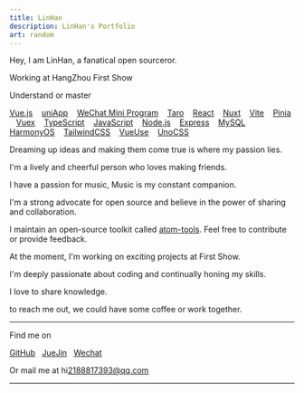 ```yaml
---
title: LinHan
description: LinHan's Portfolio
art: random
---
```


Hey, I am LinHan, a fanatical open sourceror.

Working at HangZhou First Show

Understand or master

[<span i-logos-vue /> Vue.js](https://vuejs.org/) &nbsp;&nbsp;
[<span i-logos-vue /> uniApp](https://uniapp.dcloud.net.cn/) &nbsp;&nbsp;
[<span i-ic:baseline-wechat /> WeChat Mini Program](https://developers.weixin.qq.com/miniprogram/dev/framework/) &nbsp;&nbsp;
[<span i-logos-vue /> Taro](https://taro.zone/) &nbsp;&nbsp;
[<span i-logos-react /> React](https://react.dev/) &nbsp;&nbsp;
[<span i-logos-nuxt-icon /> Nuxt](https://nuxt.com/) &nbsp;&nbsp;
[<span i-logos-vitejs /> Vite](https://vitejs.dev/) &nbsp;&nbsp;
[<span i-logos-pinia /> Pinia](https://pinia.vuejs.org/) &nbsp;&nbsp;
[<span i-logos-vue /> Vuex](https://vuex.vuejs.org/) &nbsp;&nbsp;
[<span i-logos-typescript-icon /> TypeScript](https://www.typescriptlang.org/) &nbsp;&nbsp;
[<span i-logos-javascript /> JavaScript](https://developer.mozilla.org/en-US/docs/Web/JavaScript) &nbsp;&nbsp;
[<span i-logos-nodejs-icon /> Node.js](https://nodejs.org/) &nbsp;&nbsp;
[<span i-skill-icons:expressjs-dark /> Express](https://expressjs.com/) &nbsp;&nbsp;
[<span i-logos-mysql /> MySQL](https://www.mysql.com/) &nbsp;&nbsp;
[<span i-arcticons:harmony /> HarmonyOS](https://www.harmonyos.com/) &nbsp;&nbsp;
[<span i-logos-tailwindcss-icon /> TailwindCSS](https://tailwindcss.com/) &nbsp;&nbsp;
[<span i-logos-vueuse /> VueUse](https://vueuse.org/) &nbsp;&nbsp;
[<span i-logos-unocss /> UnoCSS](https://unocss.dev/)

Dreaming up ideas and making them come true is where my passion lies.

I'm a lively and cheerful person who loves making friends.

I have a passion for music, Music is my constant companion.

I'm a strong advocate for open source and believe in the power of sharing and collaboration.

I maintain an open-source toolkit called [atom-tools](https://github.com/LinHanlove). Feel free to contribute or provide feedback.

At the moment, I'm working on exciting projects at First Show.

I'm deeply passionate about coding and continually honing my skills.

I love to share knowledge.

to reach me out, we could have some coffee or work together.

<div flex-auto />

---

Find me on

[<span i-simple-icons-github /> GitHub](https://github.com/LinHanlove)&nbsp;&nbsp;
[<span i-simple-icons:juejin /> JueJin](https://juejin.cn/user/2670060580903288/posts)&nbsp;&nbsp;
[<span i-ic:baseline-wechat /> Wechat](/wechat)&nbsp;&nbsp;

Or mail me at <span font-mono >hi<span i-carbon-at/>2188817393@qq.com</span>

---

<SponsorButtons />

